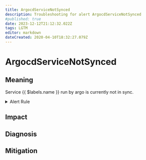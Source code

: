 ```yaml
---
title: ArgocdServiceNotSynced
description: Troubleshooting for alert ArgocdServiceNotSynced
#published: true
date: 2023-12-12T21:12:32.022Z
tags: LGTM
editor: markdown
dateCreated: 2020-04-10T18:32:27.079Z
---
```


# ArgocdServiceNotSynced

## Meaning
[//]: # "Short paragraph that explains what the alert means"
Service {{ $labels.name }} run by argo is currently not in sync.

<details>
  <summary>Alert Rule</summary>

  ```yaml
alert: ArgocdServiceNotSynced
expr: argocd_app_info{sync_status!="Synced"} != 0
for: 15m
labels:
    severity: warning
annotations:
    summary: ArgoCD service not synced (instance {{ $labels.instance }})
    description: |-
        Service {{ $labels.name }} run by argo is currently not in sync.
          VALUE = {{ $value }}
          LABELS = {{ $labels }}
    runbook: https://github.com/srerun/prometheus-alerts/content/runbooks/ArgocdServiceNotSynced

  ```
</details>


## Impact
[//]: # "What could / will happen if the alert is not addressed"



## Diagnosis
[//]: # "Steps to take to identify the cause of the problem"



## Mitigation
[//]: # "The steps necessary to resolve the alert"
